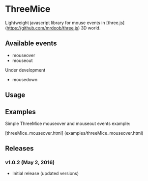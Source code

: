 # ThreeMice

Lightweight javascript library for mouse events in [three.js] (https://github.com/mrdoob/three.js) 3D world.

## Available events

* mouseover
* mouseout

Under development
* mousedown

## Usage

## Examples

Simple ThreeMice mouseover and mouseout events example:

[threeMice_mouseover.html] (examples/threeMice_mouseover.html)

## Releases

### v1.0.2 (May 2, 2016)
* Initial release (updated versions)
